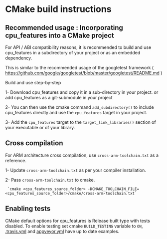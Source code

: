 # CMake build instructions

## Recommended usage : Incorporating cpu_features into a CMake project

  For API / ABI compatibility reasons, it is recommended to build and use
  cpu_features in a subdirectory of your project or as an embedded dependency.

  This is similar to the recommended usage of the googletest framework
  ( https://github.com/google/googletest/blob/master/googletest/README.md )

  Build and use step-by-step

  1- Download cpu_features and copy it in a sub-directory in your project.
      or add cpu_features as a git-submodule in your project

  2- You can then use the cmake command `add_subdirectory()` to include
     cpu_features directly and use the `cpu_features` target in your project.

  3- Add the `cpu_features` target to the `target_link_libraries()` section of
     your executable or of your library.

## Cross compilation

  For ARM architecture cross compilation, use `cross-arm-toolchain.txt` as a reference.

  1- Update `cross-arm-toolchain.txt` as per your compiler installation.

  2- Pass `cross-arm-toolchain.txt` to cmake.
  
     `cmake <cpu_features_source_folder> -DCMAKE_TOOLCHAIN_FILE=<cpu_features_source_folder>/cmake/cross-arm-toolchain.txt`

## Enabling tests

  CMake default options for cpu_features is Release built type with tests
  disabled. To enable testing set cmake `BUILD_TESTING` variable to `ON`,
  [.travis.yml](../.travis.yml) and [appveyor.yml](../appveyor.yml) have up to
  date examples.
